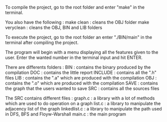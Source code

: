 To compile the project, go to the root folder and enter "make" in the terminal.

You also have the following :
	make clean : cleans the OBJ folder
	make veryclean : cleans the OBJ, BIN and LIB folders

To execute the project, go to the root folder an enter "./BIN/main" in the terminal after compiling the project.

The program will begin with a menu displaying all the features given to the user.
Enter the wanted number in the terminal input and hit ENTER.

There are differents folders :
	BIN : contains the binary produced by the compilation
	DOC : contains the little report
	INCLUDE : contains all the ".h" files
	LIB : contains the ".a" which are produced with the compilation
	OBJ : contains the ".o" which are produced with the compilation
	SAVE : contains the graph that the users wanted to save
	SRC : contains all the sources files

The SRC contains different files :
	graph.c : a library with a lot of methods which are used to do operation on a graph
	list.c : a library to manipulate the adjacency list of the graph
	linkedlist.c : a library to manipulate the path used in DFS, BFS and Floyw-Warshall
	main.c : the main program
